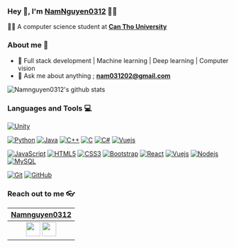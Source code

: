 
### Hey 👋, I'm [NamNguyen0312]() 👨‍💻


👨‍🎓 A computer science student at **[Can Tho University](https://www.ctu.edu.vn/)** 

### About me :eyes:

- :dart: Full stack development | Machine learning | Deep learning | Computer vision
- :e-mail: Ask me about anything ; **[nam031202@gmail.com](nam031202@gmail.com)**

![Namnguyen0312's github stats](https://github-readme-stats.vercel.app/api?username=Namnguyen0312&show_icons=true&hide_border=true)

### Languages and Tools :computer:
[![Unity](https://img.shields.io/badge/-Unity-black?logo=unity&link=https://github.com/Namnguyen0312)](https://github.com/Namnguyen0312)


[![Python](https://img.shields.io/badge/-Python-black?style=flat&logo=python&link=https://github.com/Namnguyen0312)](https://github.com/Namnguyen0312) [![Java](https://img.shields.io/badge/Java-orange?style=flat&logo=java&logoColor=white&link=https://github.com/Namnguyen0312)](https://github.com/Namnguyen0312) [![C++](https://img.shields.io/badge/-C++-00599C?style=flat&logo=c++&link=https://github.com/Namnguyen0312)](https://github.com/Namnguyen0312) [![C](https://img.shields.io/badge/-A8B9CC?style=flat&logo=c&logoColor=white&link=https://github.com/Namnguyen0312)](https://github.com/Namnguyen0312) [![C#](https://img.shields.io/badge/-Csharp?logo=csharp&color=blue&link=https://github.com/Namnguyen0312)](https://github.com/Namnguyen0312) [![Vuejs](https://img.shields.io/badge/-Vue-white?style=flat&logo=vue.js&labelColor=white&link=https://github.com/Namnguyen0312)](https://github.com/Namnguyen0312)

[![JavaScript](https://img.shields.io/badge/-JavaScript-black?style=flat&logo=javascript&link=https://github.com/Namnguyen0312)](https://github.com/Namnguyen0312) 
[![HTML5](https://img.shields.io/badge/-HTML5-E34F26?style=flat&logo=html5&logoColor=white&link=https://github.com/Namnguyen0312)](https://github.com/Namnguyen0312) [![CSS3](https://img.shields.io/badge/-CSS3-1572B6?style=flat&logo=css3&link=https://github.com/Namnguyen0312)](https://github.com/Namnguyen0312) [![Bootstrap](https://img.shields.io/badge/-Bootstrap-563D7C?style=flat&logo=bootstrap&link=https://github.com/Namnguyen0312)](https://github.com/Namnguyen0312) [![React](https://img.shields.io/badge/-React-black?style=flat&logo=react&link=https://github.com/Namnguyen0312)](https://github.com/Namnguyen0312) [![Vuejs](https://img.shields.io/badge/-Vue-white?style=flat&logo=vue.js&labelColor=white&link=https://github.com/Namnguyen0312)](https://github.com/Namnguyen0312)
[![Nodejs](https://img.shields.io/badge/-Nodejs-black?style=flat&logo=Node.js&link=https://github.com/Namnguyen0312)](https://github.com/Namnguyen0312) [![MySQL](https://img.shields.io/badge/-MySQL-black?style=flat&logo=mysql&link=https://github.com/Namnguyen0312)](https://github.com/Namnguyen0312)

[![Git](https://img.shields.io/badge/-Git-black?style=flat&logo=git&link=https://github.com/Namnguyen0312)](https://github.com/Namnguyen0312) [![GitHub](https://img.shields.io/badge/-GitHub-181717?style=flat&logo=github&link=https://github.com/Namnguyen0312)](https://github.com/Namnguyen0312)

### Reach out to me 👓
|       **[Namnguyen0312](https://Namnguyen0312.github.io/)**                                                                                |
|:---------------------------------------------------------------------------------------------------------------------------------------: |
| <a href="https://github.com/hritik5102"><img src="https://cdn.iconscout.com/icon/free/png-256/github-108-438008.png" width="32px" height="32px"></a> <a href="https://www.facebook.com/profile.php?id=100009692737273"><img src="https://i.ibb.co/zmYNW4p/facebook.png" width="32px" height="32px"></a>|
